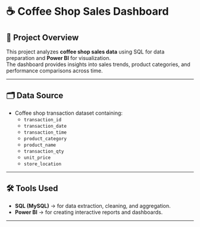# ☕ Coffee Shop Sales Dashboard

## 📌 Project Overview
This project analyzes **coffee shop sales data** using SQL for data preparation and **Power BI** for visualization.  
The dashboard provides insights into sales trends, product categories, and performance comparisons across time.

---

## 🗂️ Data Source
- Coffee shop transaction dataset containing:
  - `transaction_id`
  - `transaction_date`
  - `transaction_time`
  - `product_category`
  - `product_name`
  - `transaction_qty`
  - `unit_price`
  - `store_location`

---

## 🛠️ Tools Used
- **SQL (MySQL)** → for data extraction, cleaning, and aggregation.  
- **Power BI** → for creating interactive reports and dashboards.  

---


